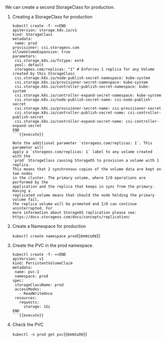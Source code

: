 We can create a second StorageClass for production.

1. Creating a StorageClass for production

    ```
   kubectl create -f- <<END
   apiVersion: storage.k8s.io/v1
   kind: StorageClass
   metadata:
     name: prod
   provisioner: csi.storageos.com
   allowVolumeExpansion: true
   parameters:
     csi.storage.k8s.io/fstype: ext4
     pool: default
     storageos.com/replicas: "1" # Enforces 1 replica for any Volume created by this StorageClass
     csi.storage.k8s.io/node-publish-secret-namespace: kube-system
     csi.storage.k8s.io/provisioner-secret-namespace: kube-system
     csi.storage.k8s.io/controller-publish-secret-namespace: kube-system
     csi.storage.k8s.io/controller-expand-secret-namespace: kube-system
     csi.storage.k8s.io/node-publish-secret-name: csi-node-publish-secret
     csi.storage.k8s.io/provisioner-secret-name: csi-provisioner-secret
     csi.storage.k8s.io/controller-publish-secret-name: csi-controller-publish-secret
     csi.storage.k8s.io/controller-expand-secret-name: csi-controller-expand-secret
   END
    ```{{execute}}

    Note the additional parameter `storageos.com/replicas: 1`. This parameter will
    apply a `storageos.com/replicas: 1` label to any volume created with the
    `prod` StorageClass causing StorageOS to provision a volume with 1 replica.
    This means that 2 synchronous copies of the volume data are kept on two nodes
    in the cluster. The primary volume, where I/O operations are performed by the
    application and the replica that keeps in sync from the primary. Having a
    replicated volume means that should the node holding the primary volume fail,
    the replica volume will be promoted and I/O can continue uninterrupted. For
    more information about StorageOS replication please see:
    https://docs.storageos.com/docs/concepts/replication/

2. Create a Namespace for production

    `kubectl create namespace prod`{{execute}}

3. Create the PVC in the prod namespace.

    ```
   kubectl create -f- <<END
   apiVersion: v1
   kind: PersistentVolumeClaim
   metadata:
     name: pvc-1
     namespace: prod
   spec:
     storageClassName: prod
     accessModes:
       - ReadWriteOnce
     resources:
       requests:
         storage: 1Gi
   END
    ```{{execute}}

4. Check the PVC

    `kubectl -n prod get pvc`{{execute}}
